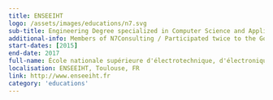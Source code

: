 ```yaml
---
title: ENSEEIHT
logo: /assets/images/educations/n7.svg
sub-title: Engineering Degree specialized in Computer Science and Applied Mathematics.
additional-info: Members of N7Consulting / Participated twice to the Google Hash Code competition. 
start-dates: [2015]
end-date: 2017
full-name: École nationale supérieure d'électrotechnique, d'électronique, d'informatique, d'hydraulique et des télécommunications
localisation: ENSEEIHT, Toulouse, FR
link: http://www.enseeiht.fr
category: 'educations'
---
```

<!---
Gregoire Boiron <gregoire.boiron@gmail.com>
Copyright (c) 2018 Gregoire Boiron  All Rights Reserved.
--->
